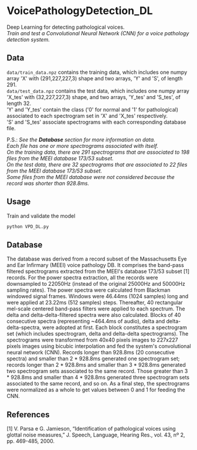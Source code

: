 # VoicePathologyDetection_DL
 Deep Learning for detecting pathological voices.<br>
 <i>Train and test a Convolutional Neural Network (CNN) for a voice pathology detection system.</i>


## Data
`data/train_data.npz` contains the training data, which includes one numpy array 'X' with (291,227,227,3) shape and two arrays, 'Y' and 'S', of length 291.<br>
`data/test_data.npz` contains the test data, which includes one numpy array 'X_tes' with (32,227,227,3) shape, and two arrays, 'Y_tes' and 'S_tes', of length 32.<br>
'Y' and 'Y_tes' contain the class ('0' for normal and '1' for pathological) associated to each spectrogram set in 'X' and 'X_tes' respectively.<br>
'S' and 'S_tes' associate spectrograms with each corresponding database file.

P.S.: <i>See the <b>Database</b> section for more information on data.<br>
Each file has one or more spectrograms associated with itself.<br>
On the training data, there are 291 spectrograms that are associated to 198 files from the MEEI database 173/53 subset.<br>
On the test data, there are 32 spectrograms that are associated to 22 files from the MEEI database 173/53 subset.<br>
Some files from the MEEI database were not considered because the record was shorter than 928.8ms.</i>


## Usage
Train and validate the model
```bash
python VPD_DL.py
```


## Database
The database was derived from a record subset of the Massachusetts Eye and Ear Infirmary (MEEI) voice pathology DB. It comprises the band-pass filtered spectrograms extracted from the MEEI's database 173/53 subset [1] records. For the power spectra extraction, all the records were downsampled to 22050Hz (instead of the original 25000Hz and 50000Hz sampling rates). The power spectra were calculated from Blackman windowed signal frames. Windows were 46.44ms (1024 samples) long and were applied at 23.22ms (512 samples) steps. Thereafter, 40 rectangular mel-scale centered band-pass filters were applied to each spectrum. The delta and delta-delta-filtered spectra were also calculated. Blocks of 40 consecutive spectra (representing ~464.4ms of audio), delta and delta-delta-spectra, were adopted at first. Each block constitutes a spectrogram set (which includes spectrogram, delta and delta-delta spectrograms). The spectrograms were transformed from 40x40 pixels images to 227x227 pixels images using bicubic interpolation and fed the system's convolutional neural network (CNN). Records longer than 928.8ms (20 consecutive spectra) and smaller than 2 * 928.8ms generated one spectrogram set; records longer than 2 * 928.8ms and smaller than 3 * 928.8ms generated two spectrogram sets associated to the same record. Those greater than 3 * 928.8ms and smaller than 4 * 928.8ms generated three spectrogram sets associated to the same record, and so on. As a final step, the spectrograms were normalized as a whole to get values between 0 and 1 for feeding the CNN.


## References
[1] V. Parsa e G. Jamieson, “Identification of pathological voices using glottal noise measures,” J. Speech, Language, Hearing Res., vol. 43, nº 2, pp. 469-485, 2000. 